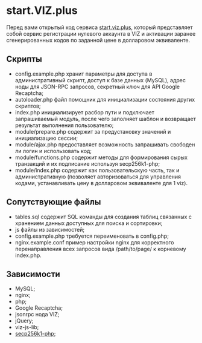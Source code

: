 # start.VIZ.plus

Перед вами открытый код сервиса [start.viz.plus](https://start.viz.plus/), который представляет собой сервис регистрации нулевого аккаунта в VIZ и активации заранее сгенерированных кодов по заданной цене в долларовом эквиваленте.

## Скрипты

- config.example.php хранит параметры для доступа в административный скрипт, доступ к базе данных (MySQL), адрес ноды для JSON-RPC запросов, секретный ключ для API Google Recaptcha;
- autoloader.php файл помощник для инициализации состояния других скриптов;
- index.php инициализирует расбор пути и подключает запрашиваемый модуль, после чего заполняет шаблон и возвращает результат выполнения пользователю;
- module/prepare.php содержит за предустановку значений и инициализацию сессии;
- module/ajax.php предоставляет возможность запрашивать свободен ли логин и использовать код;
- module/functions.php содержит методы для формирования сырых транзакций и их подписание используя secp256k1-php;
- module/index.php содержит как пользовательскую часть, так и административную (позволяет авторизоваться для управления кодами, устанавливать цену в долларовом эквиваленте для 1 viz).

## Сопутствующие файлы

- tables.sql содержит SQL команды для создания таблиц связанных с хранением данных доступных для поиска и сортировки;
- js файлы из зависимостей;
- config.example.php требуется переименовать в config.php;
- nginx.example.conf пример настройки nginx для корректного перенаправления всех запросов вида /path/to/page/ к корневому index.php.

## Зависимости

- MySQL;
- nginx;
- php;
- Google Recaptcha;
- jsonrpc нода VIZ;
- jQuery;
- viz-js-lib;
- [secp256k1-php](https://github.com/On1x/secp256k1-php);